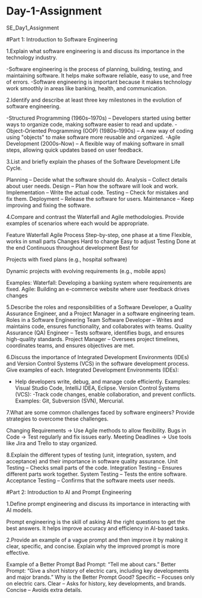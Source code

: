 # Day-1-Assignment

SE_Day1_Assignment

#Part 1: Introduction to Software Engineering

1.Explain what software engineering is and discuss its importance in the technology industry. 

-Software engineering is the process of planning, building, testing, and maintaining software. It helps make software reliable, easy to use, and free of errors. 
-Software engineering is important because it makes technology work smoothly in areas like banking, health, and communication.

2.Identify and describe at least three key milestones in the evolution of software engineering.  

-Structured Programming (1960s–1970s) – Developers started using better ways to organize code, making software easier to read and update.
-Object-Oriented Programming (OOP) (1980s–1990s) – A new way of coding using "objects" to make software more reusable and organized.
-Agile Development (2000s–Now) – A flexible way of making software in small steps, allowing quick updates based on user feedback.


3.List and briefly explain the phases of the Software Development Life Cycle.

Planning – Decide what the software should do.
Analysis – Collect details about user needs.
Design – Plan how the software will look and work.
Implementation – Write the actual code.
Testing – Check for mistakes and fix them.
Deployment – Release the software for users.
Maintenance – Keep improving and fixing the software.


4.Compare and contrast the Waterfall and Agile methodologies. Provide examples of scenarios where each would be appropriate.

Feature
Waterfall
Agile
Process
Step-by-step, one phase at a time
Flexible, works in small parts
Changes
Hard to change
Easy to adjust
Testing
Done at the end
Continuous throughout development
Best for 

Projects with fixed plans (e.g., hospital software)







Dynamic projects with evolving requirements (e.g., mobile apps)


Examples:
Waterfall: Developing a banking system where requirements are fixed.
Agile: Building an e-commerce website where user feedback drives changes


5.Describe the roles and responsibilities of a Software Developer, a Quality Assurance Engineer, and a Project Manager in a software engineering team.
Roles in a Software Engineering Team
Software Developer – Writes and maintains code, ensures functionality, and collaborates with teams.
Quality Assurance (QA) Engineer – Tests software, identifies bugs, and ensures high-quality standards.
Project Manager – Oversees project timelines, coordinates teams, and ensures objectives are met.


6.Discuss the importance of Integrated Development Environments (IDEs) and Version Control Systems (VCS) in the software development process. Give examples of each.
Integrated Development Environments (IDEs):
- Help developers write, debug, and manage code efficiently.
Examples: Visual Studio Code, IntelliJ IDEA, Eclipse.
Version Control Systems (VCS): 
-Track code changes, enable collaboration, and prevent conflicts.
Examples: Git, Subversion (SVN), Mercurial.


7.What are some common challenges faced by software engineers? Provide strategies to overcome these challenges.

Changing Requirements → Use Agile methods to allow flexibility.
Bugs in Code → Test regularly and fix issues early.
Meeting Deadlines → Use tools like Jira and Trello to stay organized.


8.Explain the different types of testing (unit, integration, system, and acceptance) and their importance in software quality assurance.
Unit Testing – Checks small parts of the code.
Integration Testing – Ensures different parts work together.
System Testing – Tests the entire software.
Acceptance Testing – Confirms that the software meets user needs.


#Part 2: Introduction to AI and Prompt Engineering

1.Define prompt engineering and discuss its importance in interacting with AI models.

Prompt engineering is the skill of asking AI the right questions to get the best answers. It helps improve accuracy and efficiency in AI-based tasks.

2.Provide an example of a vague prompt and then improve it by making it clear, specific, and concise. Explain why the improved prompt is more effective.

Example of a Better Prompt
Bad Prompt: “Tell me about cars.”
Better Prompt: “Give a short history of electric cars, including key developments and major brands.”
Why is the Better Prompt Good?
Specific – Focuses only on electric cars.
Clear – Asks for history, key developments, and brands.
Concise – Avoids extra details.



